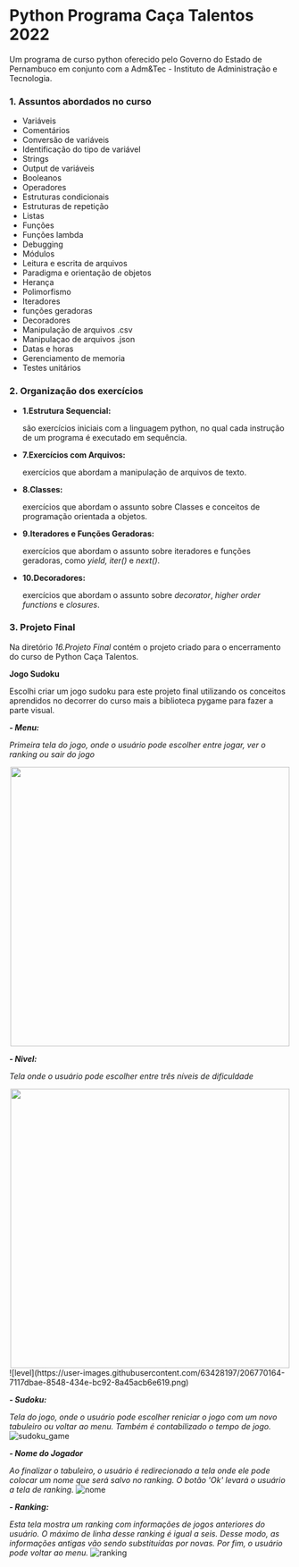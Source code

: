# Python Programa Caça Talentos 2022
Um programa de curso python oferecido pelo Governo do Estado de Pernambuco em conjunto com a Adm&amp;Tec - Instituto de Administração e Tecnologia.
### 1. Assuntos abordados no curso
- Variáveis
- Comentários
- Conversão de variáveis
- Identificação do tipo de variável
- Strings 
- Output de variáveis
- Booleanos
- Operadores
- Estruturas condicionais
- Estruturas de repetição
- Listas
- Funções
- Funções lambda
- Debugging
- Módulos
- Leitura e escrita de arquivos 
- Paradigma e orientação de objetos
- Herança 
- Polimorfismo 
- Iteradores 
- funções geradoras 
- Decoradores 
- Manipulação de arquivos .csv 
- Manipulaçao de arquivos .json 
- Datas e horas 
- Gerenciamento de memoria 
- Testes unitários 

### 2. Organização dos exercícios
- **1.Estrutura Sequencial:** 

    são exercícios iniciais com a linguagem python, no qual cada instrução de um programa é executado em sequência.


- **7.Exercícios com Arquivos:** 

  exercícios que abordam a manipulação de arquivos de texto.


- **8.Classes:** 

  exercícios que abordam o assunto sobre Classes e conceitos de programação orientada a objetos.


- **9.Iteradores e Funções Geradoras:** 

  exercícios que abordam o assunto sobre iteradores e funções geradoras, como *yield, iter()* e *next()*.


- **10.Decoradores:** 

  exercícios que abordam o assunto sobre *decorator*, *higher order functions* e *closures*.


### 3. Projeto Final
 Na diretório *16.Projeto Final* contém o projeto criado para o encerramento do curso de Python Caça Talentos.
 
 **Jogo Sudoku**

 Escolhi criar um jogo sudoku para este projeto final utilizando os conceitos aprendidos no decorrer do curso mais a biblioteca pygame para fazer a parte visual.

***- Menu:***

*Primeira tela do jogo, onde o usuário pode escolher entre jogar, ver o ranking ou sair do jogo*
<div align="center">
<img src="https://user-images.githubusercontent.com/63428197/206769107-eb65fd75-e46e-41ff-aded-565dfd5bad87.png" width="500px"/>
</div>
 

***- Nivel:***

*Tela onde o usuário pode escolher entre três níveis de dificuldade*

<div align="center">
<img src="https://user-images.githubusercontent.com/63428197/206770164-7117dbae-8548-434e-bc92-8a45acb6e619.png" width="500px"/>
</div>
![level](https://user-images.githubusercontent.com/63428197/206770164-7117dbae-8548-434e-bc92-8a45acb6e619.png)

***- Sudoku:***

*Tela do jogo, onde o usuário pode escolher reniciar o jogo com um novo tabuleiro ou voltar ao menu. Também é contabilizado o tempo de jogo.*
![sudoku_game](https://user-images.githubusercontent.com/63428197/206770305-994f11f9-64c5-46cb-a548-89cd41395c1d.png)

***- Nome do Jogador***

*Ao finalizar o tabuleiro, o usuário é redirecionado a tela onde ele pode colocar um nome que será salvo no ranking. O botão 'Ok' levará o usuário a tela de ranking.*
![nome](https://user-images.githubusercontent.com/63428197/206771688-c04d76e7-0f80-4a3e-8941-636040fc1cbb.png)

***- Ranking:***

*Esta tela mostra um ranking com informações de jogos anteriores do usuário. O máximo de linha desse ranking é igual a seis. Desse modo, as informações antigas vão sendo substituídas por novas. Por fim, o usuário pode voltar ao menu.*
![ranking](https://user-images.githubusercontent.com/63428197/206770410-537ee4f9-1577-4986-8949-5dcfe3aba379.png)

